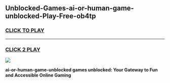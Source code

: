 
## Unblocked-Games-ai-or-human-game-unblocked-Play-Free-ob4tp
<h3>
<a href="https://premium76.site?title=ai-or-human-game-unblocked&ref=10A">CLICK TO PLAY</a></h3>
<hr>

<h3>
<a href="https://premium76.site?title=ai-or-human-game-unblocked&ref=10A">CLICK 2 PLAY</a>
  
</h3>

<a href="https://premium76.site?title=ai-or-human-game-unblocked&ref=10A"><img src="https://clearcache.store/games.png"></a>


**ai-or-human-game-unblocked games unblocked: Your Gateway to Fun and Accessible Online Gaming**
